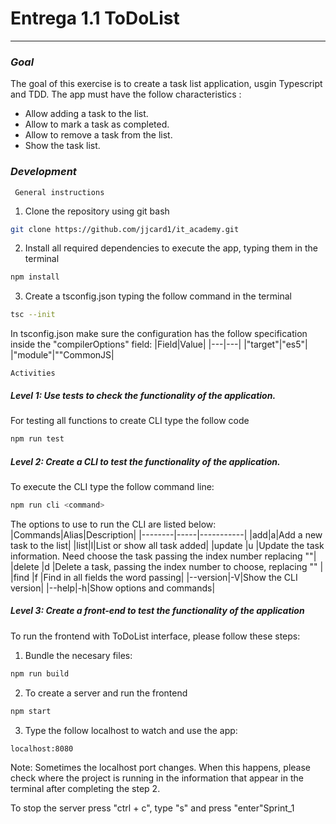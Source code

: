 # Entrega 1.1 ToDoList
---
### _Goal_
The goal of this exercise is to create a task list application, usgin Typescript and TDD. The app must have the follow characteristics :
- Allow adding a task to the list.
- Allow to mark a task as completed.
- Allow to remove a task from the list.
- Show the task list.

### _Development_
` General instructions`
1. Clone the repository using git bash
```sh
git clone https://github.com/jjcard1/it_academy.git
```
2. Install all required dependencies to execute the app, typing them in the terminal
```sh
npm install
```
3. Create a tsconfig.json typing the follow command in the terminal
```sh
tsc --init
```
In tsconfig.json make sure the configuration has the follow specification inside the "compilerOptions" field:
|Field|Value|
|---|---|
|"target"|"es5"|
|"module"|""CommonJS|

`Activities`
##### Level 1: Use tests to check the functionality of the application.
For testing all functions to create CLI type the follow code
```sh
npm run test
```

##### Level 2: Create a CLI to test the functionality of the application.
To execute the CLI type the follow command line:
```sh
npm run cli <command>
```
The options to use to run the CLI are listed below:
|Commands|Alias|Description|
|--------|-----|-----------|
|add|a|Add a new task to the list|
|list|l|List or show all task added|
|update <n>|u <n>|Update the task information. Need choose the task passing the index number replacing "<n>"|
|delete <n>|d <n>|Delete a task, passing the index number to choose, replacing "<n>" |
|find <text>|f <text>|Find in all fields the word passing|
|--version|-V|Show the CLI version|
|--help|-h|Show options and commands|

##### Level 3: Create a front-end to test the functionality of the application
To run the frontend with ToDoList interface, please follow these steps:
1. Bundle the necesary files:
```sh
npm run build
```
2. To create a server and run the frontend
```sh
npm start
```
3. Type the follow localhost to watch and use the app:
```sh
localhost:8080
```
Note: Sometimes the localhost port changes. When this happens, please check where the project is running in the information that appear in the terminal after completing the step 2.

To stop the server press "ctrl + c", type "s" and press "enter"Sprint_1
